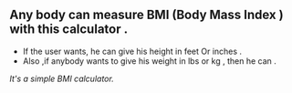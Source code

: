 ## Any body can measure BMI (Body Mass Index ) with this calculator .
- If the user wants, he can give his height in feet Or inches .
- Also ,if anybody wants to give his weight in lbs or kg , then he can .


*It's a simple BMI calculator.*
